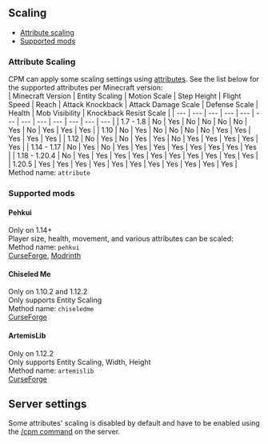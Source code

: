 ## Scaling

- [Attribute scaling](#attribute-scaling)
- [Supported mods](#supported-mods)

### Attribute Scaling
CPM can apply some scaling settings using [attributes](https://minecraft.wiki/w/Attribute). See the list below for the supported attributes per Minecraft version:  
| Minecraft Version | Entity Scaling | Motion Scale | Step Height | Flight Speed | Reach | Attack Knockback | Attack Damage Scale | Defense Scale | Health | Mob Visibility | Knockback Resist Scale | 
| --- |  --- | --- | --- | --- | --- | --- | --- | --- | --- | --- | --- |
| 1.7 - 1.8 | No | Yes | No | No | No | No | Yes | No | Yes | Yes | Yes |
| 1.10 | No | Yes | No | No | No | No | Yes | Yes | Yes | Yes | Yes |
| 1.12 | No | Yes | No | Yes | Yes | No | Yes | Yes | Yes | Yes | Yes |
| 1.14 - 1.17 | No | Yes | No | Yes | Yes | Yes | Yes | Yes | Yes | Yes | Yes |
| 1.18 - 1.20.4 | No | Yes | Yes | Yes | Yes | Yes | Yes | Yes | Yes | Yes | Yes |
| 1.20.5 | Yes | Yes | Yes | Yes | Yes | Yes | Yes | Yes | Yes | Yes | Yes |
Method name: `attribute`  

### Supported mods

#### Pehkui
Only on 1.14+  
Player size, health, movement, and various attributes can be scaled:  
Method name: `pehkui`  
[CurseForge](https://www.curseforge.com/minecraft/mc-mods/pehkui), [Modrinth](https://modrinth.com/mod/pehkui)  

#### Chiseled Me
Only on 1.10.2 and 1.12.2  
Only supports Entity Scaling  
Method name: `chiseledme`  
[CurseForge](https://www.curseforge.com/minecraft/mc-mods/chiseled-me)  

#### ArtemisLib
Only on 1.12.2  
Only supports Entity Scaling, Width, Height  
Method name: `artemislib`  
[CurseForge](https://www.curseforge.com/minecraft/mc-mods/artemislib)  

## Server settings
Some attributes' scaling is disabled by default and have to be enabled using the [/cpm command](https://github.com/tom5454/CustomPlayerModels/wiki/The--cpm-command#scaling) on the server.  


